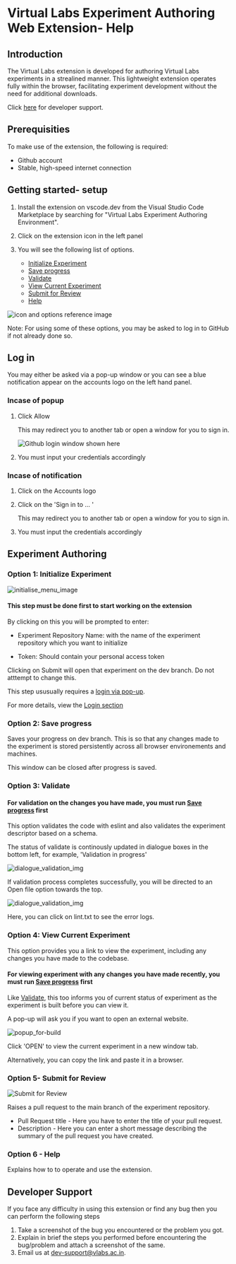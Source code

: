 # Virtual Labs Experiment Authoring Web Extension- Help

## Introduction
The Virtual Labs extension is developed for authoring Virtual Labs experiments in a strealined manner. This lightweight extension operates fully within the browser, facilitating experiment development without the need for additional downloads.

Click [here](#developer-support) for developer support.

## Prerequisities
To make use of the extension, the following is required:

- Github account 
- Stable, high-speed internet connection

## Getting started- setup
1. Install the extension on vscode.dev from the Visual Studio Code Marketplace by searching for "Virtual Labs Experiment Authoring Environment".

2. Click on the extension icon in the left panel

3. You will see the following list of options. 
    - [Initialize Experiment](#option-1-initialise-experiment)
    - [Save progress](#option-2-save-progress)
    - [Validate](#option-3-validate)
    - [View Current Experiment](#option-4-view-experiment)
    - [Submit for Review](#option-5--submit-for-review)
    - [Help](#option-6---help)

![icon and options reference image](./images/web_ext_menu.png)

Note: For using some of these options, you may be asked to log in to GitHub if not already done so. 

## Log in 
You may either be asked via a pop-up window or you can see a blue notification appear on the accounts logo on the left hand panel.


### Incase of popup

1. Click Allow

    This may redirect you to another tab or open a window for you to sign in.

    ![Github login window shown here](./images/github_login_popup_window.png)

2.  You must input your credentials accordingly 

### Incase of notification 

1. Click on the Accounts logo
2. Click on the 'Sign in to ... '

    This may redirect you to another tab or open a window for you to sign in.
3.  You must input the credentials accordingly 



## Experiment Authoring

### Option 1: Initialize Experiment

![initialise_menu_image](./images/opt1_initialize_menu.png)

#### This step must be done first to start working on the extension

By clicking on this you will be prompted to enter: 
- Experiment Repository Name: with the name of the experiment repository which you want to initialize

- Token: Should contain your personal access token

Clicking on Submit will open that experiment on the dev branch. Do not atttempt to change this.

This step ususually requires a [login via pop-up](#incase-of-popup).

For more details, view the [Login section](#log-in)

### Option 2: Save progress

Saves your progress on dev branch. This is so that any changes made to the experiment is stored persistently across all browser environements and machines. 

This window can be closed after progress is saved.

### Option 3: Validate

#### For validation on the changes you have made, you must run [Save progress](#option-2-save-progress) first

This option validates the code with eslint and also validates the experiment descriptor based on a schema.

The status of validate is continously updated in dialogue boxes in the bottom left, for example, 'Validation in progress'

![dialogue_validation_img](./images/validation_in_progress_dialogue.png)

If validation process completes successfully, you will be directed to an Open file option towards the top.  

![dialogue_validation_img](./images/validation_lint_popup.png)

Here, you can click on lint.txt to see the error logs.

### Option 4: View Current Experiment

This option provides you a link to view the experiment, including any changes you have made to the codebase. 

#### For viewing experiment with any changes you have made recently, you must run [Save progress](#option-2-save-progress) first

Like [Validate](#option-3-validate), this too informs you of current status of experiment as the experiment is built before you can view it.

A pop-up will ask you if you want to open an external website.

![popup_for-build](./images/build-exp-link-popup.png)

Click 'OPEN' to view the current experiment in a new window tab. 

Alternatively, you can copy the link and paste it in a browser. 

### Option 5- Submit for Review 

![Submit for Review](./images/submit_for_review_menu.png)

Raises a pull request to the main branch of the experiment repository.
- Pull Request title - Here you have to enter the title of your pull request.
- Description - Here you can enter a short message describing the summary of the pull request you have created.

### Option 6 - Help
Explains how to to operate and use the extension. 

## Developer Support
If you face any difficulty in using this extension or find any bug then you can perform the following steps
1. Take a screenshot of the bug you encountered or the problem you got.
2. Explain in brief the steps you performed before encountering the bug/problem and attach a screenshot of the same.
3. Email us at dev-support@vlabs.ac.in.